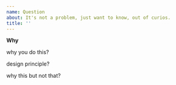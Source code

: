```yaml
---
name: Question
about: It's not a problem, just want to know, out of curios.
title: ''
---
```


**Why**

why you do this?

design principle?

why this but not that?

